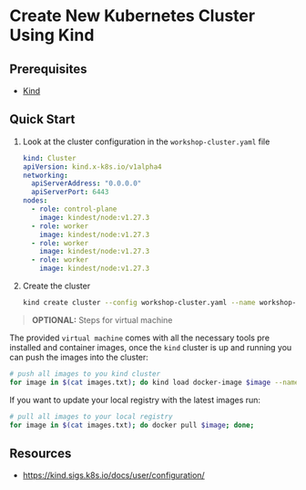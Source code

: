 # Create New Kubernetes Cluster Using Kind

## Prerequisites

- [Kind](https://kind.sigs.k8s.io/docs/user/quick-start/#installation)

## Quick Start

1. Look at the cluster configuration in the `workshop-cluster.yaml` file

    ```yaml
    kind: Cluster
    apiVersion: kind.x-k8s.io/v1alpha4
    networking:
      apiServerAddress: "0.0.0.0"
      apiServerPort: 6443
    nodes:
      - role: control-plane
        image: kindest/node:v1.27.3
      - role: worker
        image: kindest/node:v1.27.3
      - role: worker
        image: kindest/node:v1.27.3
      - role: worker
        image: kindest/node:v1.27.3
    ```

2. Create the cluster

    ```bash
    kind create cluster --config workshop-cluster.yaml --name workshop-cluster
    ```

> **OPTIONAL:** Steps for virtual machine

The provided `virtual machine` comes with all the necessary tools pre installed and container images, once the `kind` cluster is up and running you can push the images into the cluster:

```bash
# push all images to you kind cluster
for image in $(cat images.txt); do kind load docker-image $image --name workshop-cluster; done;
```

If you want to update your local registry with the latest images run:

```bash
# pull all images to your local registry
for image in $(cat images.txt); do docker pull $image; done;
```

## Resources

- <https://kind.sigs.k8s.io/docs/user/configuration/>
